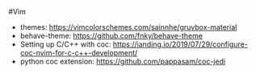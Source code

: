 #Vim
- themes: https://vimcolorschemes.com/sainnhe/gruvbox-material
- behave-theme: https://github.com/fnky/behave-theme
- Setting up C/C++ with coc: https://ianding.io/2019/07/29/configure-coc-nvim-for-c-c++-development/
- python coc extension: https://github.com/pappasam/coc-jedi
